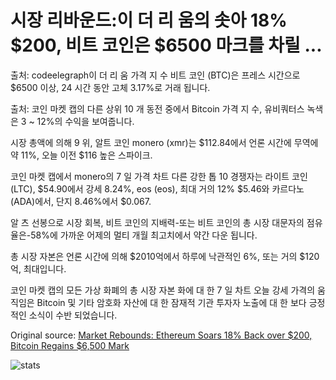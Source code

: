 # 시장 리바운드:이 더 리 움의 솟아 18% $200, 비트 코인은 $6500 마크를 차릴 ...

출처: codeelegraph이 더 리 움 가격 지 수 비트 코인 (BTC)은 프레스 시간으로 $6500 이상, 24 시간 동안 고체 3.17%로 거래 됩니다.

출처: 코인 마켓 캡의 다른 상위 10 개 동전 중에서 Bitcoin 가격 지 수, 유비쿼터스 녹색은 3 ~ 12%의 수익을 보여줍니다.

시장 총액에 의해 9 위, 알트 코인 monero (xmr)는 $112.84에서 언론 시간에 무역에 약 11%, 오늘 이전 $116 높은 스파이크.

코인 마켓 캡에서 monero의 7 일 가격 차트 다른 강한 톱 10 경쟁자는 라이트 코인 (LTC), $54.90에서 강세 8.24%, eos (eos), 최대 거의 12% $5.46와 카르다노 (ADA)에서, 단지 8.46%에서 $0.067.

알 츠 선봉으로 시장 회복, 비트 코인의 지배력-또는 비트 코인의 총 시장 대문자의 점유율은-58%에 가까운 어제의 멀티 개월 최고치에서 약간 다운 됩니다.

총 시장 자본은 언론 시간에 의해 $2010억에서 하루에 낙관적인 6%, 또는 거의 $120억, 최대입니다.

코인 마켓 캡의 모든 가상 화폐의 총 시장 자본 화에 대 한 7 일 차트 오늘 강세 가격의 움직임은 Bitcoin 및 기타 암호화 자산에 대 한 잠재적 기관 투자자 노출에 대 한 보다 긍정적인 소식이 수반 되었습니다.

Original source: [Market Rebounds: Ethereum Soars 18% Back over $200, Bitcoin Regains $6,500 Mark](https://cointelegraph.com/news/market-rebounds-ethereum-soars-18-back-over-200-bitcoin-regains-6-500-mark)

![stats](https://c.statcounter.com/11760860/0/a89fa40b/1/ "stats")